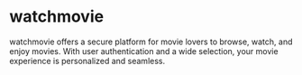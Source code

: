 # watchmovie
watchmovie offers a secure platform for movie lovers to browse, watch, and enjoy movies. With user authentication and a wide selection, your movie experience is personalized and seamless.
